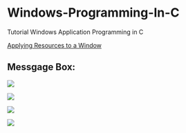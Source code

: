 # Windows-Programming-In-C
Tutorial Windows Application Programming in C

[Applying Resources to a Window](https://www.codementor.io/malortie/win32-app-load-apply-resources-to-window-c-cpp-visual-studio-du107jdb4)

## Messgage Box:

![](https://lh3.googleusercontent.com/6OGvJbRztSsz4jAKgvK_uqqo2UFq74z-NmJ9-NczCCkcMxu5YJ8TPIyEgXVHBfhknoSRff2ZwTamsmgJCd1czKjAWMVN8bW2EpLPWwPKaPTUhKu9TLuUlElIkm6p_NSv6e9HFaynEPS6IhJcPRx8lKALZ6RJH8F-Un03F9Z2iueyArRFF0HOe0yduYtb56EUE4Cx6qZWx7L0j7sEdPA7mYfToU-2fEGZe19k9h3iouKkyGHEVZUZHKbMkVCbT_xKAZSdYjzayhBEFjDIHIj_kH_H0A82RApCYE0urERxcvAypKgcPmwf5ci1yxxnspwmQljVtkQSgC-T2ck1voeyse229_tAW_yrfBZbjZ3o6SlDs9ubBdB5balssStARq-yyWe2wRJOW8HdaSuxN_zCeZsYwBCSh6hupLC6zyW1UgJlSFwmdLpV8PvQezDrnokyckQNLqdXwO9-VCjQ4wzRzXsQAf--QPbhRc9Ru-a2dppoyHBt1YUnRIt62aNNniDJUo5IC9TqVdce3CmVxWQ7SNMxYmm-VB2L8Hf6iM_mdmNkWdjpp83akaGExeyEHumWCtzIO7P8SH9t-gvxBijszrPAEoqD2wDFfP5bhkKuJjn2y_yaZArVfWzmA4FjBpa3MQURVH7t8NGyQv_UxXVHMF3zY4Y-X8wL=w399-h236-no)

![](https://lh3.googleusercontent.com/b2L5ZoJpRBUB6dMJICwdZYlA6Adz3xVfqz8iT1h6qACRNYc7xA36LgdWPL5Ipx9QbNSKpj11-_KX3tL4j48FyvD-XTEfMwFVmKv7S-0z6hCjZBQTGu-zcPD0UihmlYlgN9r6-tjAiAa4fcN2JxhC3oT2G3ujetS_xeL0ijdRGo8Bz4r8eg-e3DkhX8D6RgR8Q_E1056zBC58yyz-jVEasXfqwc3TTfXrwroKhsZmUNkoFMYU0BLfu7Jy-JjyyBFmmgKFlyTYFmFQyzauteZIkaE_OvInVTB1DfWcTd3xa2Sl0C5NlLJJMot279Th5XVG3Nv-xZSwjWHPTbWx5MxrlxX3aBazuozETRjRD0kJ47dmS-7vcuKIpcXhFqtDUNBLmGbRNjA4_AS8lQlJRuUNs4H7YO-otX9n5EjE3urFb0Vbig6qqbojYwQwXV2qaePQ2HflPDUkIbGkjf2tIc3J7QGsPUV-Z3rL54kgjTseOmYPW-XeiIHhzRuU04nR4Mz_-DafoA-s6ojRyPuMiMrXOHS_o21C4pliV7i1Lvo1Txte4gW80ZY5FY0AleCIj-spMFUXyfACfY4y3q-YjZOR2-96E8pUS-eF42a0VTD3dvfLoHOhrGkNUtgHvRVVzal3DHUazbM-m_2l2ELWb6LkxXk4ZTkX78aM=w526-h270-no)

![](https://lh3.googleusercontent.com/9r58UqscZmVBQnD-cP9Kfnh34lOoJeHz61TvYY800eM9iueqeMgUEuY10j28N3ZZNy3BR0LJ2ha1-vVtd1Yd79WyDwu8I7mVeFjGpbYMKO1xhKECfgQCcpy7f9ymeSHTBH1seRyfmqG0I_2H4DH9tWHleBTCxeC5Hzs3o6iBP2LIffC6T1adoH1luL2S_FymUUsJpO9Iy33EU8eNhI-lPRUg1XTdf6H2S0JszXYQ9rwLjKbRA6Tc6UgrPD237rFV0M8lv2KJc66e7Q7Lv6UHbTW6oKCgN2jWOGTIF21d0NuczpzTuY5Rx2UG0Kbv_n-wM6qSQM3_qHgE2XsZ_BEKxDtV6bf2fc_2RP2qm26YcFtJJuogT40cgFg_L70wGb--OPskcewZgMWO9XkyspdaFevZ-lb__ZF9GHstabJpsneqBR7tzpHuH_Ua68Md20Gi7W1GfcT0kblAv8vTVkn0vnvVKWNhm179ed7i-hPQISWbG-Tk26NOZeCNaBpTUPoE6Tg8eOMXyxj9oYyD5KZS0WMHJaVNDFIIdkmIYh2P3CGzVly6dWiBPrdPVc7QNB4CE0Er2PLVJxPrWE4dwDzsAW-H-JPwPMfkcHSNbkFWA0DDygh-bmcsvNxvDHg731Ig_jV8rViPqsr3A5Ahq0Itz2vehlEkzs5W=w572-h207-no)

![](https://lh3.googleusercontent.com/5vx2Q7wtuE9ijnYPSAOfrkD_kuqpyWE2rMa_psabycGwXsZgVtmLhUcMrPxR5n_DxKWLQB5IWLbVFlVMIMYyLr1hvVKHUDrtlVSXrZ3tTLG1BPXp-R1DNELkUDB99le9TpCYJoaPtqHP1j8MANT8_KHyrABRTVMfBBYXDo_gCY9ceo0sDoxNwVnPzA8eZnlqsq2EwEaTMKrKOq8mZhhpmWpaFmRjs8S6Wk_mFiVFCjCSxeDci9SbfvJoIRX4j98ogayzIB10-CA5-sXAih4XpPtpkVQM2Aj7jrKWYowm_hXC7oXeuZ_Z1-Le0zgXQx8-JfnU1AzzlORA6taYXb8X_NoSFyDSYUIi4DT9poDmT_GEDE53rxnA2bY73Yu8NQeez3LTpBNqOPbJY9FFHPco-X9F7quUJjAZyW7xI-fEcGkezHRyTcy6-QJBOWek_VT5_BeUk-2XIcAADk1ftuptgOFd6t1VIDXB65GfFuJ9ezakWF3B7nQEcEifM_LpKL7joK4LasRjR7BUE4IzWugaevZcTkUx1ETAESw3t3xoJgqUiH4XsHCNESnl-Y_DU5nqCz2TyqZrEB9FJIvnOOpw1Rkt-nE6Vzs7EiWSPLZbOL_KgWXzeGQLDq6S_T7mT4qbi9XFaOH2NhfsfZNrhsHZkIdqrP_57dwp=w367-h271-no)
